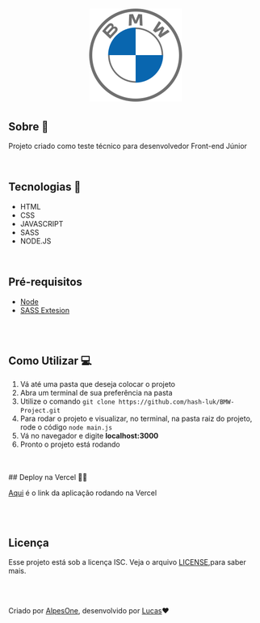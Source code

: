 <h1 align="center">
    <img src="./public/assets/logos/logo-bmw-rio.svg">
</h1>

## Sobre 📄

<p> Projeto criado como teste técnico para desenvolvedor Front-end Júnior</p>
<br />

## Tecnologias 🚀

- HTML
- CSS
- JAVASCRIPT
- SASS
- NODE.JS

<br />

## Pré-requisitos

- [Node](https://nodejs.org/en/)
- [SASS Extesion](https://marketplace.visualstudio.com/items?itemName=ritwickdey.live-sass)


<br />
<br />

## Como Utilizar 💻

1. Vá até uma pasta que deseja colocar o projeto
2. Abra um terminal de sua preferência na pasta
3. Utilize o comando `git clone https://github.com/hash-luk/BMW-Project.git `
4. Para rodar o projeto e visualizar, no terminal, na pasta raiz do projeto, rode o código `node main.js`
5. Vá no navegador e digite **localhost:3000**
6. Pronto o projeto está rodando

<br />
<br />
## Deploy na Vercel 👩‍💻

[Aqui]() é o link da aplicação rodando na Vercel

<br />
<br />

## Licença

Esse projeto está sob a licença ISC. Veja o arquivo [LICENSE](LICENSE),para saber mais.

<br />
<br />

<footer>
<p align="center">
    
Criado por [AlpesOne](https://alpes.one), desenvolvido por [Lucas](https://github.com/hash-luk)❤
    
</p>
</footer>
